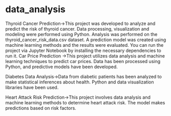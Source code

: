 # data_analysis

Thyroid Cancer Prediction->This project was developed to analyze and predict the risk of thyroid cancer. Data processing, visualization and modeling were performed using Python. Analysis was performed on the thyroid_cancer_risk_data.csv dataset. A prediction model was created using machine learning methods and the results were evaluated. You can run the project via Jupyter Notebook by installing the necessary dependencies to run it.
Car Price Prediction ->This project utilizes data analysis and machine learning techniques to predict car prices. Data has been processed using Python, and predictive models have been developed.

Diabetes Data Analysis->Data from diabetic patients has been analyzed to make statistical inferences about health. Python and data visualization libraries have been used.

Heart Attack Risk Prediction->This project involves data analysis and machine learning methods to determine heart attack risk. The model makes predictions based on risk factors.
